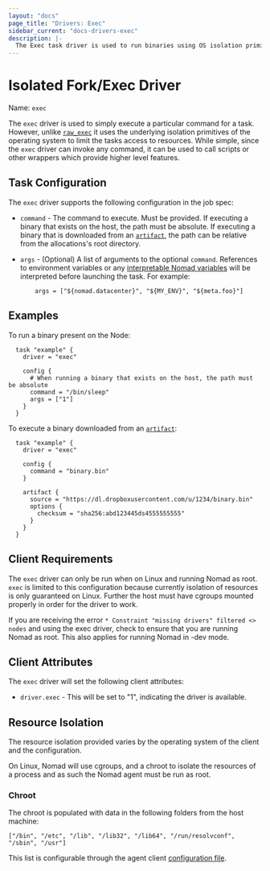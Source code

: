 ```yaml
---
layout: "docs"
page_title: "Drivers: Exec"
sidebar_current: "docs-drivers-exec"
description: |-
  The Exec task driver is used to run binaries using OS isolation primitives.
---
```


# Isolated Fork/Exec Driver

Name: `exec`

The `exec` driver is used to simply execute a particular command for a task.
However, unlike [`raw_exec`](raw_exec.html) it uses the underlying isolation
primitives of the operating system to limit the tasks access to resources. While
simple, since the `exec` driver  can invoke any command, it can be used to call
scripts or other wrappers which provide higher level features.

## Task Configuration

The `exec` driver supports the following configuration in the job spec:

* `command` - The command to execute. Must be provided. If executing a binary
  that exists on the host, the path must be absolute. If executing a binary that
  is downloaded from an [`artifact`](/docs/jobspec/index.html#artifact_doc), the
  path can be relative from the allocations's root directory.

*   `args` - (Optional) A list of arguments to the optional `command`.
    References to environment variables or any [interpretable Nomad
    variables](/docs/jobspec/interpreted.html) will be interpreted
    before launching the task. For example:

    ```
        args = ["${nomad.datacenter}", "${MY_ENV}", "${meta.foo}"]
    ```

## Examples

To run a binary present on the Node:

```
  task "example" {
    driver = "exec"

    config {
      # When running a binary that exists on the host, the path must be absolute
      command = "/bin/sleep"
      args = ["1"]
    }
  }
```

To execute a binary downloaded from an [`artifact`](/docs/jobspec/index.html#artifact_doc):

```
  task "example" {
    driver = "exec"

    config {
      command = "binary.bin"
    }

    artifact {
      source = "https://dl.dropboxusercontent.com/u/1234/binary.bin"
      options {
        checksum = "sha256:abd123445ds4555555555"
      }
    }
  }
```

## Client Requirements

The `exec` driver can only be run when on Linux and running Nomad as root.
`exec` is limited to this configuration because currently isolation of resources
is only guaranteed on Linux. Further the host must have cgroups mounted properly
in order for the driver to work.

If you are receiving the error `* Constraint "missing drivers" filtered <> nodes`
and using the exec driver, check to ensure that you are running Nomad as root. This
also applies for running Nomad in -dev mode.


## Client Attributes

The `exec` driver will set the following client attributes:

* `driver.exec` - This will be set to "1", indicating the
  driver is available.

## Resource Isolation

The resource isolation provided varies by the operating system of
the client and the configuration.

On Linux, Nomad will use cgroups, and a chroot to isolate the
resources of a process and as such the Nomad agent must be run as root.

### <a id="chroot"></a>Chroot
The chroot is populated with data in the following folders from the host
machine:

`["/bin", "/etc", "/lib", "/lib32", "/lib64", "/run/resolvconf", "/sbin",
"/usr"]`

This list is configurable through the agent client
[configuration file](/docs/agent/config.html#chroot_env).
